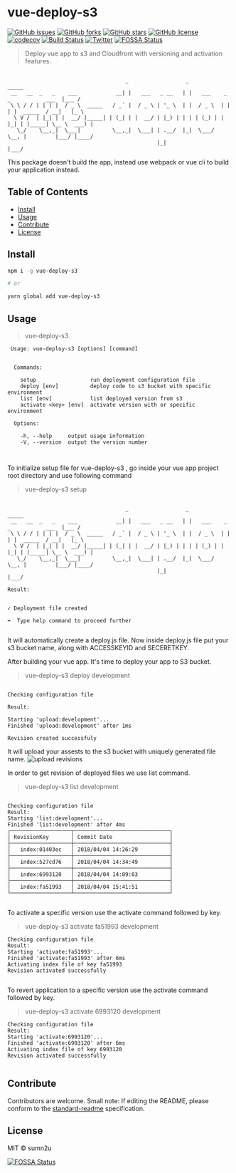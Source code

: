 # vue-deploy-s3

[![GitHub issues](https://img.shields.io/github/issues/sumn2u/vue-deploy-s3.svg)](https://github.com/sumn2u/vue-deploy-s3/issues) [![GitHub forks](https://img.shields.io/github/forks/sumn2u/vue-deploy-s3.svg)](https://github.com/sumn2u/vue-deploy-s3/network) [![GitHub stars](https://img.shields.io/github/stars/sumn2u/vue-deploy-s3.svg)](https://github.com/sumn2u/vue-deploy-s3/stargazers) [![GitHub license](https://img.shields.io/github/license/sumn2u/vue-deploy-s3.svg)](https://github.com/sumn2u/vue-deploy-s3/blob/master/LICENSE)
[![codecov](https://codecov.io/gh/sumn2u/vue-deploy-s3/branch/master/graph/badge.svg)](https://codecov.io/gh/sumn2u/vue-deploy-s3) [![Build Status](https://travis-ci.org/sumn2u/vue-deploy-s3.svg?branch=master)](https://travis-ci.org/sumn2u/vue-deploy-s3) [![Twitter](https://img.shields.io/twitter/url/https/github.com/sumn2u/vue-deploy-s3.svg?style=social)](https://twitter.com/intent/tweet?text=Wow:&url=https%3A%2F%2Fgithub.com%2Fsumn2u%2Fvue-deploy-s3)
[![FOSSA Status](https://app.fossa.io/api/projects/git%2Bgithub.com%2Fsumn2u%2Fvue-deploy-s3.svg?type=shield)](https://app.fossa.io/projects/git%2Bgithub.com%2Fsumn2u%2Fvue-deploy-s3?ref=badge_shield)

>  Deploy vue app to s3 and Cloudfront with versioning and activation features.

```

                                     _                  _                                 _____ 
 __   __  _   _    ___            __| |   ___   _ __   | |   ___    _   _           ___  |___ / 
 \ \ / / | | | |  / _ \  _____   / _` |  / _ \ | '_ \  | |  / _ \  | | | |  _____  / __|   |_ \ 
  \ V /  | |_| | |  __/ |_____| | (_| | |  __/ | |_) | | | | (_) | | |_| | |_____| \__ \  ___) |
   \_/    \__,_|  \___|          \__,_|  \___| | .__/  |_|  \___/   \__, |         |___/ |____/ 
                                               |_|                  |___/                       

```

This package doesn't build the app, instead use webpack or vue cli to build your application instead.

## Table of Contents

- [Install](#install)
- [Usage](#usage)
- [Contribute](#contribute)
- [License](#license)

## Install

```sh
npm i -g vue-deploy-s3

# or

yarn global add vue-deploy-s3

```

## Usage
> vue-deploy-s3
```
 Usage: vue-deploy-s3 [options] [command]


  Commands:

    setup                 run deployment configuration file
    deploy [env]          deploy code to s3 bucket with specific environment
    list [env]            list deployed version from s3
    activate <key> [env]  activate version with or specific environment

  Options:

    -h, --help     output usage information
    -V, --version  output the version number



```
 To initialize setup file for vue-deploy-s3 , go inside your vue app project root directory and  use following command 

> vue-deploy-s3 setup
```

                                     _                  _                                 _____ 
 __   __  _   _    ___            __| |   ___   _ __   | |   ___    _   _           ___  |___ / 
 \ \ / / | | | |  / _ \  _____   / _` |  / _ \ | '_ \  | |  / _ \  | | | |  _____  / __|   |_ \ 
  \ V /  | |_| | |  __/ |_____| | (_| | |  __/ | |_) | | | | (_) | | |_| | |_____| \__ \  ___) |
   \_/    \__,_|  \___|          \__,_|  \___| | .__/  |_|  \___/   \__, |         |___/ |____/ 
                                               |_|                  |___/                       

Result:


✓ Deployment file created

➡  Type help command to proceed further


```
It will automatically create a deploy.js file. Now inside deploy.js file put your s3 bucket name, along with ACCESSKEYID and SECERETKEY.

After building your vue app. It's time to deploy your app to S3 bucket.

> vue-deploy-s3 deploy development

```

Checking configuration file

Result:

Starting 'upload:development'...
Finished 'upload:development' after 1ms

Revision created successfuly

```
It will upload your assests to the s3 bucket with uniquely generated file name. 
![upload revisions](img/deploy.png)

In order to get revision of deployed files we use list command.

>  vue-deploy-s3 list development

```

Checking configuration file
Result:
Starting 'list:development'...
Finished 'list:development' after 4ms
┌───────────────────┬──────────────────────────────┐
│ RevisionKey       │ Commit Date                  │
├───────────────────┼──────────────────────────────┤
│   index:01403ec   │ 2018/04/04 14:26:29          │
├───────────────────┼──────────────────────────────┤
│   index:527cd76   │ 2018/04/04 14:34:49          │
├───────────────────┼──────────────────────────────┤
│   index:6993120   │ 2018/04/04 14:09:03          │
├───────────────────┼──────────────────────────────┤
│   index:fa51993   │ 2018/04/04 15:41:51          │
└───────────────────┴──────────────────────────────┘
 
```
To activate a specific version use the activate command followed by key.

>  vue-deploy-s3 activate fa51993 development

```
Checking configuration file
Result:
Starting 'activate:fa51993'...
Finished 'activate:fa51993' after 6ms
Activating index file of key fa51993
Revision activated successfully


```

To revert application to a specific version use the activate command followed by key.

>  vue-deploy-s3 activate 6993120 development

```
Checking configuration file
Result:
Starting 'activate:6993120'...
Finished 'activate:6993120' after 6ms
Activating index file of key 6993120
Revision activated successfully


```


## Contribute

Contributors are welcome.
Small note: If editing the README, please conform to the [standard-readme](https://github.com/RichardLitt/standard-readme) specification. 

## License

MIT © sumn2u


[![FOSSA Status](https://app.fossa.io/api/projects/git%2Bgithub.com%2Fsumn2u%2Fvue-deploy-s3.svg?type=large)](https://app.fossa.io/projects/git%2Bgithub.com%2Fsumn2u%2Fvue-deploy-s3?ref=badge_large)